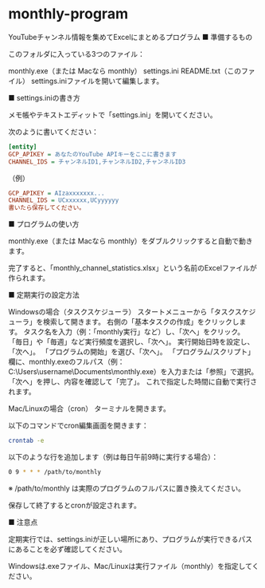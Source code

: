 # monthly-program
YouTubeチャンネル情報を集めてExcelにまとめるプログラム
■ 準備するもの

このフォルダに入っている3つのファイル：

monthly.exe（または Macなら monthly）
settings.ini
README.txt（このファイル）
settings.iniファイルを開いて編集します。

■ settings.iniの書き方

メモ帳やテキストエディットで「settings.ini」を開いてください。

次のように書いてください：

```ini
[entity]
GCP_APIKEY = あなたのYouTube APIキーをここに書きます
CHANNEL_IDS = チャンネルID1,チャンネルID2,チャンネルID3
```

（例）
```ini
GCP_APIKEY = AIzaxxxxxxx...
CHANNEL_IDS = UCxxxxxx,UCyyyyyy
書いたら保存してください。
```

■ プログラムの使い方

monthly.exe（または Macなら monthly）をダブルクリックすると自動で動きます。

完了すると、「monthly_channel_statistics.xlsx」という名前のExcelファイルが作られます。

■ 定期実行の設定方法

Windowsの場合（タスクスケジューラ）
スタートメニューから「タスクスケジューラ」を検索して開きます。
右側の「基本タスクの作成」をクリックします。
タスク名を入力（例：「monthly実行」など）し、「次へ」をクリック。
「毎日」や「毎週」など実行頻度を選択し、「次へ」。
実行開始日時を設定し、「次へ」。
「プログラムの開始」を選び、「次へ」。
「プログラム/スクリプト」欄に、monthly.exeのフルパス（例：C:\Users\username\Documents\monthly.exe）を入力または「参照」で選択。
「次へ」を押し、内容を確認して「完了」。
これで指定した時間に自動で実行されます。

Mac/Linuxの場合（cron）
ターミナルを開きます。

以下のコマンドでcron編集画面を開きます：

```bash
crontab -e
```

以下のような行を追加します（例は毎日午前9時に実行する場合）：

```bash
0 9 * * * /path/to/monthly
```

※ /path/to/monthly は実際のプログラムのフルパスに置き換えてください。

保存して終了するとcronが設定されます。

■ 注意点

定期実行では、settings.iniが正しい場所にあり、プログラムが実行できるパスにあることを必ず確認してください。

Windowsは.exeファイル、Mac/Linuxは実行ファイル（monthly）を指定してください。
